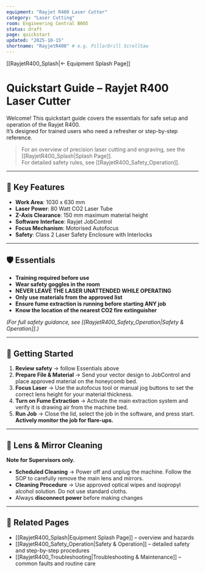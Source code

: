 ```yaml
---
equipment: "Rayjet R400 Laser Cutter"
category: "Laser Cutting"
room: Engineering Central B005
status: draft
page: quickstart
updated: "2025-10-15"
shortname: "RayjetR400" # e.g. PillarDrill ScrollSaw
---
```

[[RayjetR400_Splash|← Equipment Splash Page]]

# Quickstart Guide – Rayjet R400 Laser Cutter

Welcome! This quickstart guide covers the essentials for safe setup and operation of the Rayjet R400.  
It’s designed for trained users who need a refresher or step-by-step reference.

> For an overview of precision laser cutting and engraving, see the [[RayjetR400_Splash|Splash Page]].  
> For detailed safety rules, see [[RayjetR400_Safety_Operation]].  

---

## 📐 Key Features
- **Work Area**: 1030 x 630 mm
- **Laser Power**: 80 Watt CO2 Laser Tube
- **Z-Axis Clearance**: 150 mm maximum material height
- **Software Interface**: Rayjet JobControl
- **Focus Mechanism**: Motorised Autofocus
- **Safety**: Class 2 Laser Safety Enclosure with Interlocks

---

## 🛡️ Essentials
- **Training required before use** 
- **Wear safety goggles in the room**
- **NEVER LEAVE THE LASER UNATTENDED WHILE OPERATING**
- **Only use materials from the approved list**
- **Ensure fume extraction is running before starting ANY job**
- **Know the location of the nearest CO2 fire extinguisher**

*(For full safety guidance, see [[RayjetR400_Safety_Operation|Safety & Operation]].)*

---

## 🚀 Getting Started
1. **Review safety** → follow Essentials above  
2. **Prepare File & Material** → Send your vector design to JobControl and place approved material on the honeycomb bed.
3. **Focus Laser** → Use the autofocus tool or manual jog buttons to set the correct lens height for your material thickness.
4. **Turn on Fume Extraction** → Activate the main extraction system and verify it is drawing air from the machine bed.
5. **Run Job** → Close the lid, select the job in the software, and press start. **Actively monitor the job for flare-ups.**

---

## 🔄 Lens & Mirror Cleaning
**Note for <span class="red-apron">Supervisors</span> only.**

- **Scheduled Cleaning** → Power off and unplug the machine. Follow the SOP to carefully remove the main lens and mirrors.
- **Cleaning Procedure** → Use approved optical wipes and isopropyl alcohol solution. Do not use standard cloths.
- Always **disconnect power** before making changes  

---

## 🔗 Related Pages
- [[RayjetR400_Splash|Equipment Splash Page]] – overview and hazards  
- [[RayjetR400_Safety_Operation|Safety & Operation]] – detailed safety and step-by-step procedures  
- [[RayjetR400_Troubleshooting|Troubleshooting & Maintenance]] – common faults and routine care